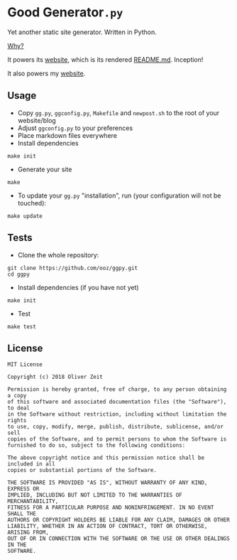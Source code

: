 # Good Generator`.py`

Yet another static site generator. Written in Python.

[Why?](https://ooz.github.io/blog/2018/why-i-wrote-yet-another-static-site-gen.html)

It powers its [website](https://ooz.github.io/ggpy), which is its rendered [README.md](https://github.com/ooz/ggpy). Inception!

It also powers my [website](https://ooz.github.io).

## Usage

* Copy `gg.py`, `ggconfig.py`, `Makefile` and `newpost.sh` to the root of your website/blog
* Adjust `ggconfig.py` to your preferences
* Place markdown files everywhere
* Install dependencies
```
make init
```
* Generate your site
```
make
```
* To update your `gg.py` "installation", run (your configuration will not be touched):
```
make update
```

## Tests

* Clone the whole repository:
```
git clone https://github.com/ooz/ggpy.git
cd ggpy
```
* Install dependencies (if you have not yet)
```
make init
```
* Test
```
make test
```

## License

```
MIT License

Copyright (c) 2018 Oliver Zeit

Permission is hereby granted, free of charge, to any person obtaining a copy
of this software and associated documentation files (the "Software"), to deal
in the Software without restriction, including without limitation the rights
to use, copy, modify, merge, publish, distribute, sublicense, and/or sell
copies of the Software, and to permit persons to whom the Software is
furnished to do so, subject to the following conditions:

The above copyright notice and this permission notice shall be included in all
copies or substantial portions of the Software.

THE SOFTWARE IS PROVIDED "AS IS", WITHOUT WARRANTY OF ANY KIND, EXPRESS OR
IMPLIED, INCLUDING BUT NOT LIMITED TO THE WARRANTIES OF MERCHANTABILITY,
FITNESS FOR A PARTICULAR PURPOSE AND NONINFRINGEMENT. IN NO EVENT SHALL THE
AUTHORS OR COPYRIGHT HOLDERS BE LIABLE FOR ANY CLAIM, DAMAGES OR OTHER
LIABILITY, WHETHER IN AN ACTION OF CONTRACT, TORT OR OTHERWISE, ARISING FROM,
OUT OF OR IN CONNECTION WITH THE SOFTWARE OR THE USE OR OTHER DEALINGS IN THE
SOFTWARE.
```